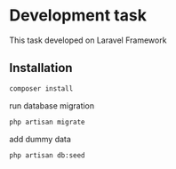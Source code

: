 # Development task

This task developed on Laravel Framework


## Installation

```bash
composer install
```
run database migration

```bash
php artisan migrate
```

add dummy data
```bash
php artisan db:seed
```
